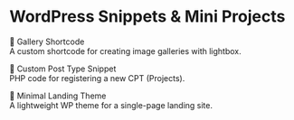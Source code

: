 # WordPress Snippets & Mini Projects

🎨 Gallery Shortcode  
A custom shortcode for creating image galleries with lightbox.

📑 Custom Post Type Snippet  
PHP code for registering a new CPT (Projects).

🚀 Minimal Landing Theme  
A lightweight WP theme for a single-page landing site.
